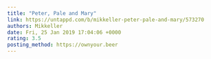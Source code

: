 ```yaml
---
title: "Peter, Pale and Mary"
link: https://untappd.com/b/mikkeller-peter-pale-and-mary/573270
authors: Mikkeller
date: Fri, 25 Jan 2019 17:04:06 +0000
rating: 3.5
posting_method: https://ownyour.beer
---
```

